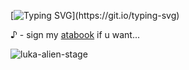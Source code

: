 [![Typing SVG](https://readme-typing-svg.demolab.com?font=&weight=300&size=15&pause=1000&color=C7F0F7&center=true&width=435&lines=oh+in+a+blink+gone+.)](https://git.io/typing-svg)

♪ - sign my [atabook](https://decodreamer.atabook.org/) if u want... 
 
![luka-alien-stage](https://github.com/user-attachments/assets/3e4dcfcf-fb32-48c9-9970-ac8b9148c785)
